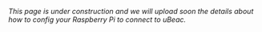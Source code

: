 *This page is under construction and we will upload soon the details about how to config your Raspberry Pi to connect to uBeac.*
